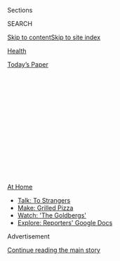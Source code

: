 <div id="app">

<div>

<div>

<div>

<div class="NYTAppHideMasthead css-1q2w90k e1suatyy0">

<div class="section css-ui9rw0 e1suatyy2">

<div class="css-eph4ug er09x8g0">

<div class="css-6n7j50">

</div>

<span class="css-1dv1kvn">Sections</span>

<div class="css-10488qs">

<span class="css-1dv1kvn">SEARCH</span>

</div>

[Skip to content](#site-content)[Skip to site
index](#site-index)

</div>

<div id="masthead-section-label" class="css-1wr3we4 eaxe0e00">

[Health](https://www.nytimes.com/section/health)

</div>

<div class="css-10698na e1huz5gh0">

</div>

</div>

<div id="masthead-bar-one" class="section hasLinks css-15hmgas e1csuq9d3">

<div class="css-uqyvli e1csuq9d0">

</div>

<div class="css-1uqjmks e1csuq9d1">

</div>

<div class="css-9e9ivx">

[](https://myaccount.nytimes.com/auth/login?response_type=cookie&client_id=vi)

</div>

<div class="css-1bvtpon e1csuq9d2">

[Today’s
Paper](https://www.nytimes.com/section/todayspaper)

</div>

</div>

</div>

</div>

<div data-aria-hidden="false">

<div id="site-content" data-role="main">

<div>

<div class="css-1aor85t" style="opacity:0.000000001;z-index:-1;visibility:hidden">

<div class="css-1hqnpie">

<div class="css-epjblv">

<span class="css-17xtcya">[Health](/section/health)</span><span class="css-x15j1o">|</span><span class="css-fwqvlz">Is
Telemedicine Here to
Stay?</span>

</div>

<div class="css-k008qs">

<div class="css-1iwv8en">

<span class="css-18z7m18"></span>

<div>

</div>

</div>

<span class="css-1n6z4y">https://nyti.ms/33jkP1N</span>

<div class="css-1705lsu">

<div class="css-4xjgmj">

<div class="css-4skfbu" data-role="toolbar" data-aria-label="Social Media Share buttons, Save button, and Comments Panel with current comment count" data-testid="share-tools">

  - 
  - 
  - 
  - 
    
    <div class="css-6n7j50">
    
    </div>

  - 
  - 

</div>

</div>

</div>

</div>

</div>

</div>

<div id="NYT_TOP_BANNER_REGION" class="css-13pd83m">

<div>

<div id="maps-athome-menu" class="section interactive-content interactive-size-medium css-1edisqu">

<div class="css-17ih8de interactive-body">

<div class="at-home-nav__innerContainer">

<div class="at-home-nav__title">

[At
Home](https://www.nytimes.com/spotlight/at-home?action=click&pgtype=Article&state=default&region=TOP_BANNER&context=at_home_menu)

</div>

  - [Talk: To
    Strangers](https://www.nytimes.com/2020/08/03/well/family/the-benefits-of-talking-to-strangers.html?action=click&pgtype=Article&state=default&region=TOP_BANNER&context=at_home_menu)
  - [Make: Grilled
    Pizza](https://www.nytimes.com/2020/08/01/at-home/coronavirus-make-pizza-on-a-grill.html?action=click&pgtype=Article&state=default&region=TOP_BANNER&context=at_home_menu)
  - [Watch: 'The
    Goldbergs'](https://www.nytimes.com/2020/07/31/arts/television/goldbergs-abc-stream.html?action=click&pgtype=Article&state=default&region=TOP_BANNER&context=at_home_menu)
  - [Explore: Reporters' Google
    Docs](https://www.nytimes.com/interactive/2020/at-home/even-more-reporters-editors-diaries-lists-recommendations.html?action=click&pgtype=Article&state=default&region=TOP_BANNER&context=at_home_menu)

</div>

</div>

</div>

</div>

</div>

<div id="top-wrapper" class="css-1sy8kpn">

<div id="top-slug" class="css-l9onyx">

Advertisement

</div>

[Continue reading the main
story](#after-top)

<div class="ad top-wrapper" style="text-align:center;height:100%;display:block;min-height:250px">

<div id="top" class="place-ad" data-position="top" data-size-key="top">

</div>

</div>

<div id="after-top">

</div>

</div>

<div>

<div id="sponsor-wrapper" class="css-1hyfx7x">

<div id="sponsor-slug" class="css-19vbshk">

Supported by

</div>

[Continue reading the main
story](#after-sponsor)

<div id="sponsor" class="ad sponsor-wrapper" style="text-align:center;height:100%;display:block">

</div>

<div id="after-sponsor">

</div>

</div>

<div class="css-186x18t">

</div>

<div class="css-1vkm6nb ehdk2mb0">

# Is Telemedicine Here to Stay?

</div>

The answer largely depends on whether Medicare and private health
insurers will adequately cover virtual doctor visits once coronavirus
outbreaks subside.

<div class="css-79elbk" data-testid="photoviewer-wrapper">

<div class="css-z3e15g" data-testid="photoviewer-wrapper-hidden">

</div>

<div class="css-1a48zt4 ehw59r15" data-testid="photoviewer-children">

![<span class="css-16f3y1r e13ogyst0" data-aria-hidden="true">While
David Collins of Houston appreciates the ease of telemedicine, he
sometimes prefers an in-person doctor’s visit. “If you break your arm,
an e-visit isn’t going to help you at all,” he
said.</span><span class="css-cnj6d5 e1z0qqy90" itemprop="copyrightHolder"><span class="css-1ly73wi e1tej78p0">Credit...</span><span><span>Callaghan
O'Hare for The New York
Times</span></span></span>](https://static01.nyt.com/images/2020/07/23/science/00VIRUS-TELEHEALTH1/00VIRUS-TELEHEALTH1-articleLarge-v2.jpg?quality=75&auto=webp&disable=upscale)

</div>

</div>

<div class="css-18e8msd">

<div class="css-vp77d3 epjyd6m0">

<div class="css-hus3qt ey68jwv0" data-aria-hidden="true">

[![Reed
Abelson](https://static01.nyt.com/images/2018/07/16/multimedia/author-reed-abelson/author-reed-abelson-thumbLarge.png
"Reed Abelson")](https://www.nytimes.com/by/reed-abelson)

</div>

<div class="css-1baulvz">

By [<span class="css-1baulvz last-byline" itemprop="name">Reed
Abelson</span>](https://www.nytimes.com/by/reed-abelson)

</div>

</div>

  - Aug. 3,
    2020

  - 
    
    <div class="css-4xjgmj">
    
    <div class="css-d8bdto" data-role="toolbar" data-aria-label="Social Media Share buttons, Save button, and Comments Panel with current comment count" data-testid="share-tools">
    
      - 
      - 
      - 
      - 
        
        <div class="css-6n7j50">
        
        </div>
    
      - 
      - 
    
    </div>
    
    </div>

</div>

</div>

<div class="section meteredContent css-1r7ky0e" name="articleBody" itemprop="articleBody">

<div class="css-1fanzo5 StoryBodyCompanionColumn">

<div class="css-53u6y8">

Telemedicine is having its moment. Over the last few months, millions of
people have relied on video or telephone calls to talk to their doctors.
But as the pandemic moves across the United States, and eventually
recedes in some places, how long will the moment last?

While patients used virtual visits to avoid overcrowded and potentially
infectious doctor’s offices or emergency rooms, many are returning to
face-to-face appointments in cities where the threat has subsided.

And insurance payments for telehealth services, especially at full cost,
may only be temporary.

Medicare’s coverage of a broad range of services is slated to end when
the coronavirus no longer poses a public health emergency. Private
insurers, which followed the federal government’s lead, could revert to
paying doctors for virtual visits at a fraction of the cost for
traditional visits, if anything at all.

Some of the nation’s biggest insurers, like UnitedHealthcare and Anthem,
say they haven’t decided beyond September or October on whether to
extend the policies they adopted that allowed for coverage in lieu of
doctors’ visits during the coronavirus crisis.

</div>

</div>

<div class="css-1fanzo5 StoryBodyCompanionColumn">

<div class="css-53u6y8">

“The concern everyone in the industry has is that reimbursement is in
jeopardy,” said Dr. Mia Levy, the director of the cancer center at Rush
University Medical Center in Chicago, which treated patients virtually
during the height of the pandemic. “Because of telehealth, we were able
to stay actively engaged with our patients,” she said.

While there is broad bipartisan support for telehealth coverage,
Congress would have to pass specific legislation to make some of
Medicare’s changes permanent.

“Reversing course would be a mistake,” said Seema Verma, the
administrator for the federal program, which reimbursed doctors the same
for virtual visits, including those over the telephone, as for in-person
ones and relaxed rules about who can use telemedicine.

About [nine million people under traditional
Medicare](https://www.healthaffairs.org/do/10.1377/hblog20200715.454789/full/)used
telemedicine services during the early months of the crisis. Early data
does not show wide variations in use by race or ethnicity.

“It was really a no-brainer for us,” Ms. Verma said.

And spending on telemedicine services during the first peak of the
coronavirus pandemic in the United States underscores the demand. In
addition to federal spending through Medicare, nearly $4 billion was
billed nationally for telehealth visits during March and April, compared
to less than $60 million for the same two months of 2019, according to
FAIR Health, a nonprofit group that analyzes private health insurance
claims.

</div>

</div>

<div class="css-1fanzo5 StoryBodyCompanionColumn">

<div class="css-53u6y8">

But to convince insurers they should continue paying for virtual care,
doctors must demonstrate they can move beyond treating simple
respiratory infections to caring for patients with chronic conditions
like depression or diabetes. “From the perspective of managing the cost
and quality, there’s a lot we don’t know about telemedicine,” said Dr.
Rahul Rajkumar, the chief medical officer at Blue Cross Blue Shield of
North Carolina.

BlueCross BlueShield of Tennessee [says it is the first major
insurer](https://bcbstnews.com/pressreleases/bluecross-making-in-network-telehealth-services-permanent/)
to make coverage of telehealth services permanent, but it has not yet
determined how much it will eventually pay for the care. A few insurers,
including Cigna and the Blue Cross plan in North Carolina, said they
will continue to cover telehealth services at pandemic levels through
the end of the year.

“We need to give providers time to get more comfortable,” said Dr. Scott
Josephs, the chief medical officer for Cigna. To make remote medicine
successful and worthwhile, doctors and medical groups need to invest in
technology and train staff. “If they don’t have the time, they won’t
make the investments,” he said.

</div>

</div>

<div class="css-79elbk" data-testid="photoviewer-wrapper">

<div class="css-z3e15g" data-testid="photoviewer-wrapper-hidden">

</div>

<div class="css-1a48zt4 ehw59r15" data-testid="photoviewer-children">

![<span class="css-16f3y1r e13ogyst0" data-aria-hidden="true">Dr. Meeta
Shah taking telemedicine calls at Rush University Medical Center in
Chicago in
March.</span><span class="css-cnj6d5 e1z0qqy90" itemprop="copyrightHolder"><span class="css-1ly73wi e1tej78p0">Credit...</span><span>Danielle
Scruggs for The New York
Times</span></span>](https://static01.nyt.com/images/2020/07/23/science/00VIRUS-TELEHEALTH2/merlin_170137515_416199cc-d0d6-428c-b307-0139a1f40972-articleLarge.jpg?quality=75&auto=webp&disable=upscale)

</div>

</div>

<div class="css-1fanzo5 StoryBodyCompanionColumn">

<div class="css-53u6y8">

The biggest hurdle to widespread adoption by both the government and
insurers is the potential cost.

Lawmakers are reluctant to pass any bill that would significantly add to
Medicare’s budget, with the government already spending a total of some
$750 billion a year.

And private insurers see telemedicine as a way to save them money, said
Sabrina Corlette, a research professor at Georgetown University, who
helped author [a recent
report](https://www.rwjf.org/en/library/research/2020/06/the-covid-19-pandemic-insurer-insights-into-challenges-implications-and-lessons-learned.html?cid=xem_other_unpd_ini:moni_dte:20200629_des:insurer%20insight)
on how the companies responded to the pandemic. “Unless they are
required to by the states or federal government, a lot of carriers will
try to reimburse less for telehealth than an in-person visit,” she said.

</div>

</div>

<div class="css-1fanzo5 StoryBodyCompanionColumn">

<div class="css-53u6y8">

For those at risk, telemedicine is particularly valuable. When a fever
sent Susan Varak, 45, who has breast cancer, to the emergency room
during the height of Chicago’s outbreak in April, she felt as if she
were “walking into this war zone,” she said, because she was so
terrified of catching the virus.

She appreciates she still can see her oncologist remotely. “I don’t
think it’s absolutely necessary to be face-to-face every couple of
weeks,” she said.

Other patients like the convenience. David Collins, 67, didn’t have a
choice when he had a 20-minute video visit in March to rule out a
diagnosis of coronavirus. [Like many practices during the
pandemic](https://www.nytimes.com/2020/03/11/health/telemedicine-coronavirus.html),
the Kelsey-Seybold Clinic, a large physician group in Houston, was not
allowing most patients to come in.

“I loved it because it saved me a lot of time.” he said, adding “I’d
much rather do that than drive across town and look for parking.”

But, a few months later, he didn’t hesitate to go to the clinic for his
checkup. “There’s a little more hands-on required,” he explained, like
getting a physical exam and having his blood pressure taken. Not
everything can be done virtually, he said. “If you break your arm, an
e-visit isn’t going to help you at all,” he said.

After seeing about 90 percent of its patients virtually, Kelsey-Seybold
has “almost flip-flopped back,” said Dr. Donnie Aga, an internist who
oversees telehealth for the group. Most patients seem to prefer an
in-person appointment. “You could really see that people missed coming
in,” he said.

With coronavirus cases now at epidemic levels in Texas, the clinic wants
to shift to dividing visits to half virtual, half in person. “You’ve got
to have a balance, for sure,” Dr. Aga said.

</div>

</div>

<div class="css-1fanzo5 StoryBodyCompanionColumn">

<div class="css-53u6y8">

But how doctors and insurers can do that is still unknown.

“We need to see where the equilibrium ends up,” said Dr. Andrea Gelzer,
the corporate chief medical officer for AmeriHealth Caritas, a Medicaid
managed care company. “If the total number of visits far exceeds
pre-Covid, I don’t think that’s sustainable,” she said. Additional
visits that do not improve patients’ health will only result in higher
costs.

</div>

</div>

<div class="css-79elbk" data-testid="photoviewer-wrapper">

<div class="css-z3e15g" data-testid="photoviewer-wrapper-hidden">

</div>

<div class="css-1a48zt4 ehw59r15" data-testid="photoviewer-children">

<div class="css-1xdhyk6 erfvjey0">

<span class="css-1ly73wi e1tej78p0">Image</span>

<div class="css-zjzyr8">

<div data-testid="lazyimage-container" style="height:257.77777777777777px">

</div>

</div>

</div>

<span class="css-16f3y1r e13ogyst0" data-aria-hidden="true">Dr. Donnie
Aga oversees telehealth at Kelsey-Seybold in Houston, which has seen
telemedicine rise and fall in waves since the pandemic began. “You’ve
got to have a balance, for sure,” he
said.</span><span class="css-cnj6d5 e1z0qqy90" itemprop="copyrightHolder"><span class="css-1ly73wi e1tej78p0">Credit...</span><span>Callaghan
O'Hare for The New York Times</span></span>

</div>

</div>

<div class="css-1fanzo5 StoryBodyCompanionColumn">

<div class="css-53u6y8">

Doctors have to be more discriminating about which patients to see
remotely, said Rita Numerof, a health care consultant.

Telemedicine “was a solution to an immediate problem,” she said, and
doctors did not have clear criteria about who should be seen, under what
circumstances and for which conditions.

Many in Congress are already convinced that Medicare should continue the
current coverage. “The Covid-19 pandemic has been a trial by fire, but
the experience to date has made clear that the health care system is
ready for broader access to telehealth on a permanent basis,” said Sen.
Ron Wyden of Oregon, a Democrat who introduced legislation earlier this
month.

On Thursday, Sen. Lamar Alexander of Tennessee, a Republican and chair
of the Senate health committee, introduced the Telehealth Modernization
Act, which would also make some changes permanent. The experience of the
previous four months “will likely mean that hundreds of millions of
physician-patient visits will be remote or online that were in-person
before,” he said.

Since May, nearly 20 telemedicine bills have been brought to the House
floor and about the same number in the Senate, said Miranda Franco, a
senior policy adviser for the law firm Holland & Knight. She thinks
legislation will be passed by the end of the year.

</div>

</div>

<div class="css-1fanzo5 StoryBodyCompanionColumn">

<div class="css-53u6y8">

While some lawmakers favor permanently expanding Medicare payment for a
broad range of telemedicine services, others are concerned about the
technology’s cost and potential for fraud. “Now you’re talking about
reimbursing services we haven’t reimbursed before,” Ms. Franco said.

Some patients say telemedicine is not a substitute for in-person care.
Jorge Cueto, who is in his mid-20s, said a virtual visit is often an
additional step before going to the doctor’s office for, say, a sore
throat.

“It’s another fee, it’s another gating mechanism,” he said.

His parents, who are not fluent in English, prefer going to the doctor’s
office because they find it easier to communicate in person, he said,
and they have difficulty setting up video calls. “I don’t think they
would be willing opt for telehealth if they weren’t required to do it,”
Mr. Cueto said.

Others may not have access to a computer or smartphone to connect for
video visits, and insurers are particularly wary of doctors charging for
phone calls to follow up on lab results or tell someone to come to the
office.

Even patients who have cellphones may not be able to afford a lengthy
consultation, Dr. Levy said. She and her colleagues discovered some
people stopped answering their phones at the end of the month because
they had run out of minutes. “That was very eye-opening to us,” she
said.

Some proponents argue the goal of telemedicine should not be to lower
health care costs over all. One of its main benefits is improving
patients’ access to care, said Dr. Ateev Mehrotra, a professor of health
care policy at Harvard Medical School, adding that it would be foolish
to expect savings if more people also get treatment. “Those don’t
reconcile,” he said.

Insurers should evaluate whether telemedicine is more effective for
treating conditions like depression than it is for, say, cancer. They
could then make those distinctions in reimbursing for virtual visits, he
said, just as they do for different prescription drugs.

“There should be no single telemedicine policy,” Dr. Mehrotra said.

</div>

</div>

<div>

</div>

</div>

<div>

</div>

<div>

</div>

<div>

</div>

<div>

<div id="bottom-wrapper" class="css-1ede5it">

<div id="bottom-slug" class="css-l9onyx">

Advertisement

</div>

[Continue reading the main
story](#after-bottom)

<div id="bottom" class="ad bottom-wrapper" style="text-align:center;height:100%;display:block;min-height:90px">

</div>

<div id="after-bottom">

</div>

</div>

</div>

</div>

</div>

## Site Index

<div>

</div>

## Site Information Navigation

  - [© <span>2020</span> <span>The New York Times
    Company</span>](https://help.nytimes.com/hc/en-us/articles/115014792127-Copyright-notice)

<!-- end list -->

  - [NYTCo](https://www.nytco.com/)
  - [Contact
    Us](https://help.nytimes.com/hc/en-us/articles/115015385887-Contact-Us)
  - [Work with us](https://www.nytco.com/careers/)
  - [Advertise](https://nytmediakit.com/)
  - [T Brand Studio](http://www.tbrandstudio.com/)
  - [Your Ad
    Choices](https://www.nytimes.com/privacy/cookie-policy#how-do-i-manage-trackers)
  - [Privacy](https://www.nytimes.com/privacy)
  - [Terms of
    Service](https://help.nytimes.com/hc/en-us/articles/115014893428-Terms-of-service)
  - [Terms of
    Sale](https://help.nytimes.com/hc/en-us/articles/115014893968-Terms-of-sale)
  - [Site
    Map](https://spiderbites.nytimes.com)
  - [Help](https://help.nytimes.com/hc/en-us)
  - [Subscriptions](https://www.nytimes.com/subscription?campaignId=37WXW)

</div>

</div>

</div>

</div>
